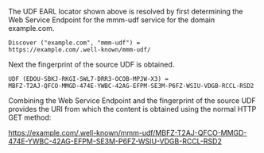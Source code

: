 The UDF EARL locator shown above is resolved by first determining the Web Service
Endpoint for the mmm-udf service for the domain example.com.

~~~~
Discover ("example.com", "mmm-udf") = 
https://example.com/.well-known/mmm-udf/
~~~~

Next the fingerprint of the source UDF is obtained.

~~~~
UDF (EDOU-SBKJ-RKGI-SWL7-DRR3-OCOB-MPJW-X3) =
MBFZ-T2AJ-QFCO-MMGD-474E-YWBC-42AG-EFPM-SE3M-P6FZ-WSIU-VDGB-RCCL-RSD2
~~~~

Combining the Web Service Endpoint and the fingerprint of the source UDF provides
the URI from which the content is obtained using the normal HTTP GET method:

https://example.com/.well-known/mmm-udf/MBFZ-T2AJ-QFCO-MMGD-474E-YWBC-42AG-EFPM-SE3M-P6FZ-WSIU-VDGB-RCCL-RSD2


